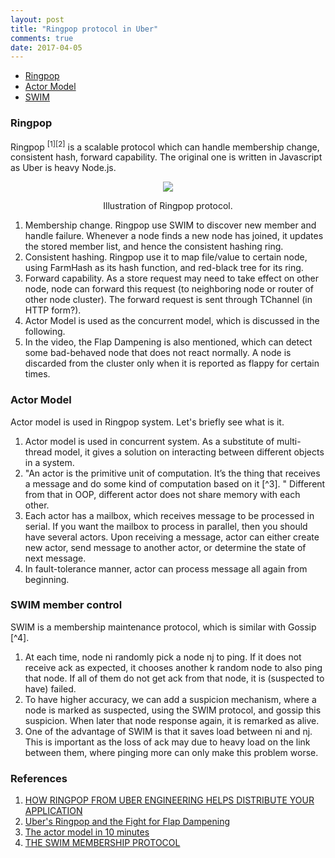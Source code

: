 ```yaml
---
layout: post
title: "Ringpop protocol in Uber"
comments: true
date: 2017-04-05
---
```


* [Ringpop](#rp)
* [Actor Model](#am)
* [SWIM](#sw)

<div id="rp">
</div>

### Ringpop
Ringpop <sup>[1][2]</sup> is a scalable protocol which can handle membership change, consistent hash, forward capability. The original one is written in Javascript as Uber is heavy Node.js.

<div style="text-align: center">
<img src ="{{site.url}}/images/2017-04/Ringpop-Forwarding-Request-Step-1.png" />
<p class='imageNotation'>Illustration of Ringpop protocol.</p>
</div>

1. Membership change. Ringpop use SWIM to discover new member and handle failure. Whenever a node finds a new node has joined, it updates the stored member list, and hence the consistent hashing ring.
2. Consistent hashing. Ringpop use it to map file/value to certain node, using FarmHash as its hash function, and red-black tree for its ring.
3. Forward capability. As a store request may need to take effect on other node, node can forward this request (to neighboring node or router of other node cluster). The forward request is sent through TChannel (in HTTP form?).
4. Actor Model is used as the concurrent model, which is discussed in the following.
5. In the video, the Flap Dampening is also mentioned, which can detect some bad-behaved node that does not react normally. A node is discarded from the cluster only when it is reported as flappy for certain times.

<div id="am">
</div>

### Actor Model
Actor model is used in Ringpop system. Let's briefly see what is it.

1. Actor model is used in concurrent system. As a substitute of multi-thread model, it gives a solution on interacting between different objects in a system.
2. "An actor is the primitive unit of computation. It’s the thing that receives a message and do some kind of computation based on it [^3]. " Different from that in OOP, different actor does not share memory with each other.
3. Each actor has a mailbox, which receives message to be processed in serial. If you want the mailbox to process in parallel, then you should have several actors. Upon receiving a message, actor can either create new actor, send message to another actor, or determine the state of next message.
4. In fault-tolerance manner, actor can process message all again from beginning.

<div id="sw">
</div>

### SWIM member control
SWIM is a membership maintenance protocol, which is similar with Gossip [^4].

1. At each time, node ni randomly pick a node nj to ping. If it does not receive ack as expected, it chooses another k random node to also ping that node. If all of them do not get ack from that node, it is (suspected to have) failed.
2. To have higher accuracy, we can add a suspicion mechanism, where a node is marked as suspected, using the SWIM protocol, and gossip this suspicion. When later that node response again, it is remarked as alive.
3. One of the advantage of SWIM is that it saves load between ni and nj. This is important as the loss of ack may due to heavy load on the link between them, where pinging more can only make this problem worse.

### References
1. [HOW RINGPOP FROM UBER ENGINEERING HELPS DISTRIBUTE YOUR APPLICATION](https://eng.uber.com/intro-to-ringpop/)
2. [Uber's Ringpop and the Fight for Flap Dampening](https://www.youtube.com/watch?v=OQyqJWQHp3g/)
3. [The actor model in 10 minutes](http://www.brianstorti.com/the-actor-model/)
4. [THE SWIM MEMBERSHIP PROTOCOL](https://prakhar.me/articles/swim/)